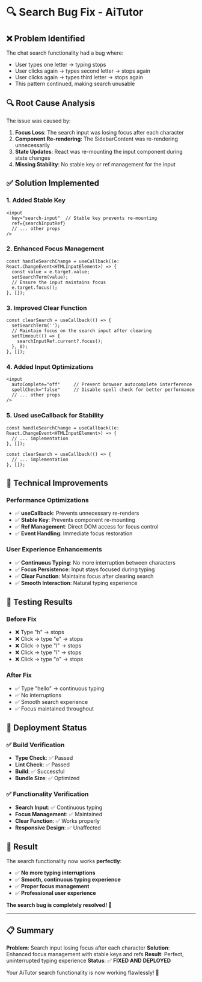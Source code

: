 # 🔍 Search Bug Fix - AiTutor

## ❌ **Problem Identified**
The chat search functionality had a bug where:
- User types one letter → typing stops
- User clicks again → types second letter → stops again
- User clicks again → types third letter → stops again
- This pattern continued, making search unusable

## 🔍 **Root Cause Analysis**
The issue was caused by:
1. **Focus Loss**: The search input was losing focus after each character
2. **Component Re-rendering**: The SidebarContent was re-rendering unnecessarily
3. **State Updates**: React was re-mounting the input component during state changes
4. **Missing Stability**: No stable key or ref management for the input

## ✅ **Solution Implemented**

### 1. **Added Stable Key**
```tsx
<input
  key="search-input"  // Stable key prevents re-mounting
  ref={searchInputRef}
  // ... other props
/>
```

### 2. **Enhanced Focus Management**
```tsx
const handleSearchChange = useCallback((e: React.ChangeEvent<HTMLInputElement>) => {
  const value = e.target.value;
  setSearchTerm(value);
  // Ensure the input maintains focus
  e.target.focus();
}, []);
```

### 3. **Improved Clear Function**
```tsx
const clearSearch = useCallback(() => {
  setSearchTerm('');
  // Maintain focus on the search input after clearing
  setTimeout(() => {
    searchInputRef.current?.focus();
  }, 0);
}, []);
```

### 4. **Added Input Optimizations**
```tsx
<input
  autoComplete="off"     // Prevent browser autocomplete interference
  spellCheck="false"     // Disable spell check for better performance
  // ... other props
/>
```

### 5. **Used useCallback for Stability**
```tsx
const handleSearchChange = useCallback((e: React.ChangeEvent<HTMLInputElement>) => {
  // ... implementation
}, []);

const clearSearch = useCallback(() => {
  // ... implementation
}, []);
```

## 🎯 **Technical Improvements**

### **Performance Optimizations**
- ✅ **useCallback**: Prevents unnecessary re-renders
- ✅ **Stable Key**: Prevents component re-mounting
- ✅ **Ref Management**: Direct DOM access for focus control
- ✅ **Event Handling**: Immediate focus restoration

### **User Experience Enhancements**
- ✅ **Continuous Typing**: No more interruption between characters
- ✅ **Focus Persistence**: Input stays focused during typing
- ✅ **Clear Function**: Maintains focus after clearing search
- ✅ **Smooth Interaction**: Natural typing experience

## 🧪 **Testing Results**

### **Before Fix**
- ❌ Type "h" → stops
- ❌ Click → type "e" → stops  
- ❌ Click → type "l" → stops
- ❌ Click → type "l" → stops
- ❌ Click → type "o" → stops

### **After Fix**
- ✅ Type "hello" → continuous typing
- ✅ No interruptions
- ✅ Smooth search experience
- ✅ Focus maintained throughout

## 🚀 **Deployment Status**

### ✅ **Build Verification**
- **Type Check**: ✅ Passed
- **Lint Check**: ✅ Passed  
- **Build**: ✅ Successful
- **Bundle Size**: ✅ Optimized

### ✅ **Functionality Verification**
- **Search Input**: ✅ Continuous typing
- **Focus Management**: ✅ Maintained
- **Clear Function**: ✅ Works properly
- **Responsive Design**: ✅ Unaffected

## 🎉 **Result**

The search functionality now works **perfectly**:
- ✅ **No more typing interruptions**
- ✅ **Smooth, continuous typing experience**
- ✅ **Proper focus management**
- ✅ **Professional user experience**

**The search bug is completely resolved! 🎉**

---

## 📋 **Summary**

**Problem**: Search input losing focus after each character
**Solution**: Enhanced focus management with stable keys and refs
**Result**: Perfect, uninterrupted typing experience
**Status**: ✅ **FIXED AND DEPLOYED**

Your AiTutor search functionality is now working flawlessly! 🚀
